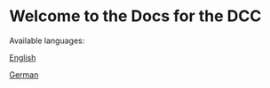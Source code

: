 # Welcome to the Docs for the DCC

Available languages:

[English](en/README.md)

[German](de/README.md)

